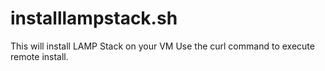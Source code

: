 # installlampstack.sh
This will install LAMP Stack on your VM
Use the curl command to execute remote install.
